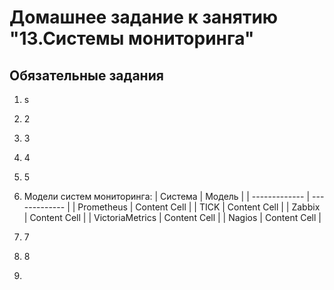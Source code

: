# Домашнее задание к занятию "13.Системы мониторинга"

## Обязательные задания

1. s
2. 2
3. 3
4. 4
5. 5
6. Модели систем мониторинга:
| Система  | Модель |
| ------------- | ------------- |
| Prometheus  | Content Cell  |
| TICK        | Content Cell  |
| Zabbix        | Content Cell  |
| VictoriaMetrics        | Content Cell  |
| Nagios        | Content Cell  |
  
  
  
  
  
  
7. 7
8. 8
9. 
